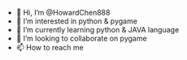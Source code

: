 - 👋 Hi, I’m @HowardChen888
- 👀 I’m interested in python & pygame
- 🌱 I’m currently learning python & JAVA language
- 💞️ I’m looking to collaborate on pygame
- 📫 How to reach me 

<!---
HowardChen888/HowardChen888 is a ✨ special ✨ repository because its `README.md` (this file) appears on your GitHub profile.
You can click the Preview link to take a look at your changes.
--->
